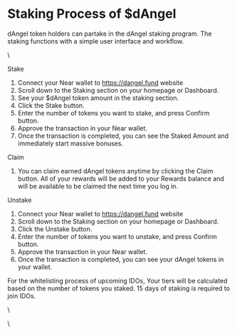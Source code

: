 # Staking Process of $dAngel

dAngel token holders can partake in the dAngel staking program. The staking functions with a simple user interface and workflow.

\


Stake

1. Connect your Near wallet to https://dangel.fund website
2. Scroll down to the Staking section on your homepage or Dashboard.
3. See your $dAngel token amount in the staking section.
4. Click the Stake button.
5. Enter the number of tokens you want to stake, and press Confirm button.
6. Approve the transaction in your Near wallet.
7. Once the transaction is completed, you can see the Staked Amount and immediately start massive bonuses.



Claim

1. You can claim earned dAngel tokens anytime by clicking the Claim button. All of your rewards will be added to your Rewards balance and will be available to be claimed the next time you log in.



Unstake

1. Connect your Near wallet to https://dangel.fund website
2. Scroll down to the Staking section on your homepage or Dashboard.
3. Click the Unstake button.
4. Enter the number of tokens you want to unstake, and press Confirm button.
5. Approve the transaction in your Near wallet.
6. Once the transaction is completed, you can see your dAngel tokens in your wallet.



For the whitelisting process of upcoming IDOs, Your tiers will be calculated based on the number of tokens you staked. 15 days of staking is required to join IDOs.

\


\
